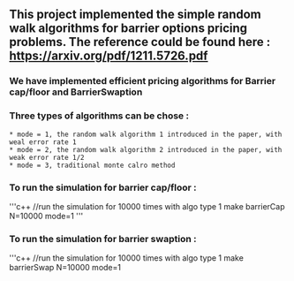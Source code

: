 ## This project implemented the simple random walk algorithms for barrier options pricing problems. The reference could be found here : https://arxiv.org/pdf/1211.5726.pdf

### We have implemented efficient pricing algorithms for Barrier cap/floor and BarrierSwaption

### Three types of algorithms can be chose :
    * mode = 1, the random walk algorithm 1 introduced in the paper, with weal error rate 1
    * mode = 2, the random walk algorithm 2 introduced in the paper, with weak error rate 1/2 
    * mode = 3, traditional monte calro method

### To run the simulation for barrier cap/floor :
'''c++
    //run the simulation for 10000 times with algo type 1
    make barrierCap N=10000 mode=1
'''

### To run the simulation for barrier swaption :
'''c++
    //run the simulation for 10000 times with algo type 1
    make barrierSwap N=10000 mode=1

